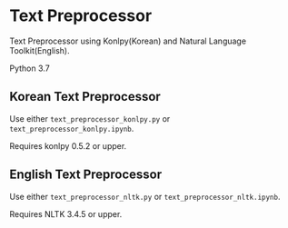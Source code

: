 # Text Preprocessor

Text Preprocessor using Konlpy(Korean) and Natural Language Toolkit(English).

Python 3.7

## Korean Text Preprocessor

Use either `text_preprocessor_konlpy.py` or `text_preprocessor_konlpy.ipynb`.

Requires konlpy 0.5.2 or upper.

## English Text Preprocessor

Use either `text_preprocessor_nltk.py` or `text_preprocessor_nltk.ipynb`.

Requires NLTK 3.4.5 or upper.